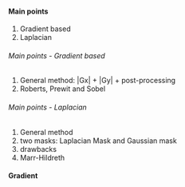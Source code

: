 #### Main points
1. Gradient based
2. Laplacian

###### Main points - Gradient based
1. General method: |Gx| + |Gy| + post-processing
2. Roberts, Prewit and Sobel

###### Main points - Laplacian
1. General method
2. two masks: Laplacian Mask and Gaussian mask
3. drawbacks
4. Marr-Hildreth

#### Gradient
